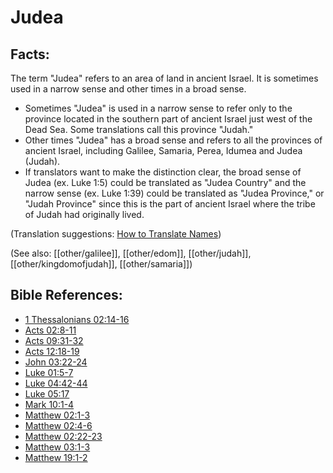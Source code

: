 # Judea #

## Facts: ##

The term "Judea" refers to an area of land in ancient Israel. It is sometimes used in a narrow sense and other times in a broad sense.

 * Sometimes "Judea" is used in a narrow sense to refer only to the province located in the southern part of ancient Israel just west of the Dead Sea. Some translations call this province "Judah."
 * Other times "Judea" has a broad sense and refers to all the provinces of ancient Israel, including Galilee, Samaria, Perea, Idumea and Judea (Judah).
 * If translators want to make the distinction clear, the broad sense of Judea (ex. Luke 1:5) could be translated as "Judea Country" and the narrow sense (ex. Luke 1:39) could be translated as "Judea Province," or "Judah Province" since this is the part of ancient Israel where the tribe of Judah had originally lived.

(Translation suggestions: [How to Translate Names](en/ta-vol1/translate/man/translate-names))

(See also: [[other/galilee]], [[other/edom]], [[other/judah]], [[other/kingdomofjudah]], [[other/samaria]])

## Bible References: ##

* [1 Thessalonians 02:14-16](en/tn/1th/help/02/14)
* [Acts 02:8-11](en/tn/act/help/02/08)
* [Acts 09:31-32](en/tn/act/help/09/31)
* [Acts 12:18-19](en/tn/act/help/12/18)
* [John 03:22-24](en/tn/jhn/help/03/22)
* [Luke 01:5-7](en/tn/luk/help/01/05)
* [Luke 04:42-44](en/tn/luk/help/04/42)
* [Luke 05:17](en/tn/luk/help/05/17)
* [Mark 10:1-4](en/tn/mrk/help/10/01)
* [Matthew 02:1-3](en/tn/mat/help/02/01)
* [Matthew 02:4-6](en/tn/mat/help/02/04)
* [Matthew 02:22-23](en/tn/mat/help/02/22)
* [Matthew 03:1-3](en/tn/mat/help/03/01)
* [Matthew 19:1-2](en/tn/mat/help/19/01)